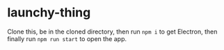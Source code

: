 # launchy-thing

Clone this, be in the cloned directory, then run `npm i` to get Electron, then finally run `npm run start` to open the app.
